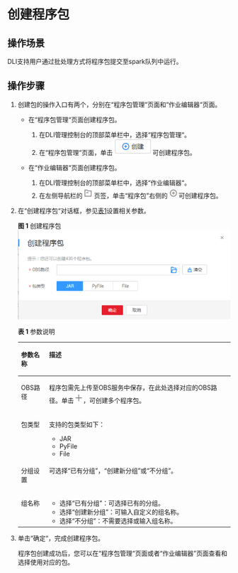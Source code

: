 # 创建程序包<a name="dli_01_0367"></a>

## 操作场景<a name="zh-cn_topic_0122016946_zh-cn_topic_0093946917_section6253115815414"></a>

DLI支持用户通过批处理方式将程序包提交至spark队列中运行。

## 操作步骤<a name="zh-cn_topic_0122016946_zh-cn_topic_0093946917_section14223343145314"></a>

1.  创建包的操作入口有两个，分别在“程序包管理“页面和“作业编辑器“页面。
    -   在“程序包管理“页面创建程序包。
        1.  在DLI管理控制台的顶部菜单栏中，选择“程序包管理“。
        2.  在“程序包管理“页面，单击![](figures/icon-创建.png)可创建程序包。

    -   在“作业编辑器“页面创建程序包。
        1.  在DLI管理控制台的顶部菜单栏中，选择“作业编辑器“。
        2.  在左侧导航栏的![](figures/icon-程序包.png)页签，单击“程序包”右侧的![](figures/icon-新增sql.png)可创建程序包。


2.  在“创建程序包“对话框，参见[表1](#zh-cn_topic_0122016946_zh-cn_topic_0093946917_table19616613171536)设置相关参数。

    **图 1**  创建程序包<a name="zh-cn_topic_0122016946_zh-cn_topic_0093946917_fig13517257105918"></a>  
    ![](figures/创建程序包.png "创建程序包")

    **表 1**  参数说明

    <a name="zh-cn_topic_0122016946_zh-cn_topic_0093946917_table19616613171536"></a>
    <table><thead align="left"><tr id="zh-cn_topic_0122016946_zh-cn_topic_0093946917_row15177266171536"><th class="cellrowborder" valign="top" width="13.139999999999999%" id="mcps1.2.3.1.1"><p id="zh-cn_topic_0122016946_zh-cn_topic_0093946917_p5976489517160"><a name="zh-cn_topic_0122016946_zh-cn_topic_0093946917_p5976489517160"></a><a name="zh-cn_topic_0122016946_zh-cn_topic_0093946917_p5976489517160"></a>参数名称</p>
    </th>
    <th class="cellrowborder" valign="top" width="86.86%" id="mcps1.2.3.1.2"><p id="zh-cn_topic_0122016946_zh-cn_topic_0093946917_p911830717160"><a name="zh-cn_topic_0122016946_zh-cn_topic_0093946917_p911830717160"></a><a name="zh-cn_topic_0122016946_zh-cn_topic_0093946917_p911830717160"></a>描述</p>
    </th>
    </tr>
    </thead>
    <tbody><tr id="zh-cn_topic_0122016946_zh-cn_topic_0093946917_row56284350171536"><td class="cellrowborder" valign="top" width="13.139999999999999%" headers="mcps1.2.3.1.1 "><p id="zh-cn_topic_0122016946_zh-cn_topic_0093946917_p4555561017160"><a name="zh-cn_topic_0122016946_zh-cn_topic_0093946917_p4555561017160"></a><a name="zh-cn_topic_0122016946_zh-cn_topic_0093946917_p4555561017160"></a>OBS路径</p>
    </td>
    <td class="cellrowborder" valign="top" width="86.86%" headers="mcps1.2.3.1.2 "><p id="zh-cn_topic_0122016946_p12672162955118"><a name="zh-cn_topic_0122016946_p12672162955118"></a><a name="zh-cn_topic_0122016946_p12672162955118"></a>程序包需先上传至OBS服务中保存，在此处选择对应的OBS路径。单击<a name="image20283197176"></a><a name="image20283197176"></a><span><img id="image20283197176" src="figures/icon-新增程序包.png"></span>，可创建多个程序包。</p>
    </td>
    </tr>
    <tr id="zh-cn_topic_0122016946_zh-cn_topic_0093946917_row6112092132926"><td class="cellrowborder" valign="top" width="13.139999999999999%" headers="mcps1.2.3.1.1 "><p id="zh-cn_topic_0122016946_zh-cn_topic_0093946917_p25317410132926"><a name="zh-cn_topic_0122016946_zh-cn_topic_0093946917_p25317410132926"></a><a name="zh-cn_topic_0122016946_zh-cn_topic_0093946917_p25317410132926"></a>包类型</p>
    </td>
    <td class="cellrowborder" valign="top" width="86.86%" headers="mcps1.2.3.1.2 "><p id="zh-cn_topic_0122016946_zh-cn_topic_0093946917_p37444329132926"><a name="zh-cn_topic_0122016946_zh-cn_topic_0093946917_p37444329132926"></a><a name="zh-cn_topic_0122016946_zh-cn_topic_0093946917_p37444329132926"></a>支持的包类型如下：</p>
    <a name="zh-cn_topic_0122016946_ul19355124635412"></a><a name="zh-cn_topic_0122016946_ul19355124635412"></a><ul id="zh-cn_topic_0122016946_ul19355124635412"><li>JAR</li><li>PyFile</li><li>File</li></ul>
    </td>
    </tr>
    <tr id="row415617241883"><td class="cellrowborder" valign="top" width="13.139999999999999%" headers="mcps1.2.3.1.1 "><p id="p715712241188"><a name="p715712241188"></a><a name="p715712241188"></a>分组设置</p>
    </td>
    <td class="cellrowborder" valign="top" width="86.86%" headers="mcps1.2.3.1.2 "><p id="p515762417817"><a name="p515762417817"></a><a name="p515762417817"></a>可选择“已有分组”，“创建新分组”或“不分组”。</p>
    </td>
    </tr>
    <tr id="row740151051019"><td class="cellrowborder" valign="top" width="13.139999999999999%" headers="mcps1.2.3.1.1 "><p id="p14131010102"><a name="p14131010102"></a><a name="p14131010102"></a>组名称</p>
    </td>
    <td class="cellrowborder" valign="top" width="86.86%" headers="mcps1.2.3.1.2 "><a name="ul17658122119107"></a><a name="ul17658122119107"></a><ul id="ul17658122119107"><li>选择“已有分组”：可选择已有的分组。</li><li>选择“创建新分组”：可输入自定义的组名称。</li><li>选择“不分组”：不需要选择或输入组名称。</li></ul>
    </td>
    </tr>
    </tbody>
    </table>

3.  单击“确定“，完成创建程序包。

    程序包创建成功后，您可以在“程序包管理“页面或者“作业编辑器”页面查看和选择使用对应的包。


